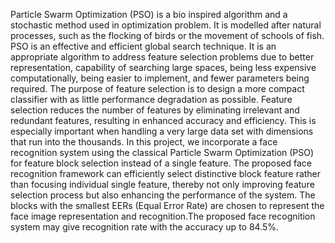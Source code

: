 Particle Swarm Optimization (PSO) is a bio inspired algorithm and a stochastic method used in
optimization problem. It is modelled after natural processes, such as the flocking of birds or the
movement of schools of fish. PSO is an effective and efficient global search technique. It is an
appropriate algorithm to address feature selection problems due to better representation,
capability of searching large spaces, being less expensive computationally, being easier to
implement, and fewer parameters being required. The purpose of feature selection is to design a
more compact classifier with as little performance degradation as possible. Feature selection
reduces the number of features by eliminating irrelevant and redundant features, resulting in
enhanced accuracy and efficiency. This is especially important when handling a very large data
set with dimensions that run into the thousands. In this project, we incorporate a face recognition
system using the classical Particle Swarm Optimization (PSO) for feature block selection instead
of a single feature. The proposed face recognition framework can efficiently select distinctive
block feature rather than focusing individual single feature, thereby not only improving feature
selection process but also enhancing the performance of the system. The blocks with the smallest
EERs (Equal Error Rate) are chosen to represent the face image representation and
recognition.The proposed face recognition system may give recognition rate with the accuracy
up to 84.5%.
